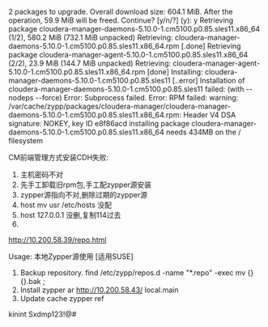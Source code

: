 2 packages to upgrade.
Overall download size: 604.1 MiB. After the operation, 59.9 MiB will be freed.
Continue? [y/n/?] (y): y
Retrieving package cloudera-manager-daemons-5.10.0-1.cm5100.p0.85.sles11.x86_64 (1/2), 580.2 MiB (732.1 MiB unpacked)
Retrieving: cloudera-manager-daemons-5.10.0-1.cm5100.p0.85.sles11.x86_64.rpm [.done]
Retrieving package cloudera-manager-agent-5.10.0-1.cm5100.p0.85.sles11.x86_64 (2/2), 23.9 MiB (144.7 MiB unpacked)
Retrieving: cloudera-manager-agent-5.10.0-1.cm5100.p0.85.sles11.x86_64.rpm [done]
Installing: cloudera-manager-daemons-5.10.0-1.cm5100.p0.85.sles11 [..error]
Installation of cloudera-manager-daemons-5.10.0-1.cm5100.p0.85.sles11 failed:
(with --nodeps --force) Error: Subprocess failed. Error: RPM failed: warning: /var/cache/zypp/packages/cloudera-manager/cloudera-manager-daemons-5.10.0-1.cm5100.p0.85.sles11.x86_64.rpm: Header V4 DSA signature: NOKEY, key ID e8f86acd
installing package cloudera-manager-daemons-5.10.0-1.cm5100.p0.85.sles11.x86_64 needs 434MB on the / filesystem




CM前端管理方式安装CDH失败:

1. 主机密码不对
2. 先手工卸载旧rpm包,手工配zypper源安装
3. zypper源指向不对,删除过期的zypper源
4. host mv usr
/etc/hosts 没配
5. host 127.0.0.1 没删,复制114过去
6. 

http://10.200.58.39/repo.html


Usage: 本地Zypper源使用 [适用SUSE]

1. Backup repository.
find /etc/zypp/repos.d -name "*.repo" -exec mv {} {}.bak \;
2. Install
zypper ar http://10.200.58.43/ local.main
3. Update cache
zypper ref


kinint Sxdmp123!@#
